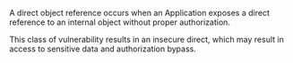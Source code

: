 A direct object reference occurs when an Application exposes a direct reference to an internal object without proper authorization.

This class of vulnerability results in an insecure direct, which may result in access to sensitive data and authorization bypass.
